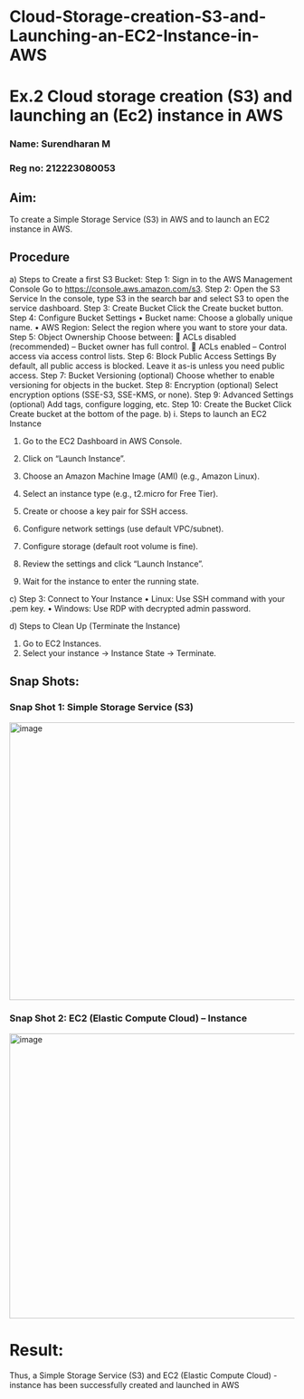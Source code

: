 # Cloud-Storage-creation-S3-and-Launching-an-EC2-Instance-in-AWS
# Ex.2 Cloud storage creation (S3) and launching an (Ec2) instance in AWS
### Name: Surendharan M
### Reg no: 212223080053
## Aim:
To create a Simple Storage Service (S3) in AWS and to launch an EC2 instance in AWS. 
## Procedure
a)	Steps to Create a first S3 Bucket:
Step 1: Sign in to the AWS Management Console
Go to https://console.aws.amazon.com/s3.
Step 2: Open the S3 Service
In the console, type S3 in the search bar and select S3 to open the service dashboard.
Step 3: Create Bucket
Click the Create bucket button.
Step 4: Configure Bucket Settings
•	Bucket name: Choose a globally unique name.
•	AWS Region: Select the region where you want to store your data.
Step 5: Object Ownership
Choose between:
	ACLs disabled (recommended) – Bucket owner has full control.
	ACLs enabled – Control access via access control lists.
Step 6: Block Public Access Settings
By default, all public access is blocked. Leave it as-is unless you need public access.
Step 7: Bucket Versioning (optional)
Choose whether to enable versioning for objects in the bucket.
Step 8: Encryption (optional)
Select encryption options (SSE-S3, SSE-KMS, or none).
Step 9: Advanced Settings (optional)
Add tags, configure logging, etc.
Step 10: Create the Bucket
Click Create bucket at the bottom of the page.
b)	i. Steps to launch an EC2 Instance
1.	Go to the EC2 Dashboard in AWS Console.
2.	Click on “Launch Instance”.
3.	Choose an Amazon Machine Image (AMI) (e.g., Amazon Linux).
4.	Select an instance type (e.g., t2.micro for Free Tier).

5.	Create or choose a key pair for SSH access.
6.	Configure network settings (use default VPC/subnet).
7.	Configure storage (default root volume is fine).
8.	Review the settings and click “Launch Instance”.
9.	Wait for the instance to enter the running state.

c)	Step 3: Connect to Your Instance
•	Linux: Use SSH command with your .pem key.
•	Windows: Use RDP with decrypted admin password.

d)	Steps to Clean Up (Terminate the Instance)
1.	Go to EC2 Instances.
2.	Select your instance → Instance State → Terminate.


## Snap Shots:
 

### Snap Shot 1: Simple Storage Service (S3)
<img width="928" height="491" alt="image" src="https://github.com/user-attachments/assets/be625962-94fe-4aa8-ba05-d77fdbcc2891" />

 

### Snap Shot 2:  EC2 (Elastic Compute Cloud) – Instance

<img width="883" height="504" alt="image" src="https://github.com/user-attachments/assets/3d9413da-579d-41d3-bcc0-4a466303ddb1" />





# Result:
Thus, a Simple Storage Service (S3) and EC2 (Elastic Compute Cloud) - instance has been successfully created and launched in AWS
 

